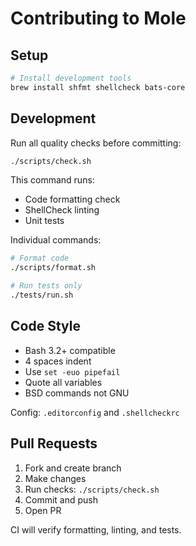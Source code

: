 # Contributing to Mole

## Setup

```bash
# Install development tools
brew install shfmt shellcheck bats-core
```

## Development

Run all quality checks before committing:

```bash
./scripts/check.sh
```

This command runs:

- Code formatting check
- ShellCheck linting
- Unit tests

Individual commands:

```bash
# Format code
./scripts/format.sh

# Run tests only
./tests/run.sh
```

## Code Style

- Bash 3.2+ compatible
- 4 spaces indent
- Use `set -euo pipefail`
- Quote all variables
- BSD commands not GNU

Config: `.editorconfig` and `.shellcheckrc`

## Pull Requests

1. Fork and create branch
2. Make changes
3. Run checks: `./scripts/check.sh`
4. Commit and push
5. Open PR

CI will verify formatting, linting, and tests.
